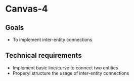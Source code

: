 # Canvas-4

## Goals

- To implement inter-entity connections

## Technical requirements

- Implement basic line/curve to connect two entities
- Properyl structure the usage of inter-entity connections
